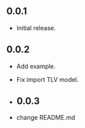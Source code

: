 ## 0.0.1

* Initial release.
## 0.0.2

* Add example.
* Fix import TLV model.
* ## 0.0.3

* change README.md